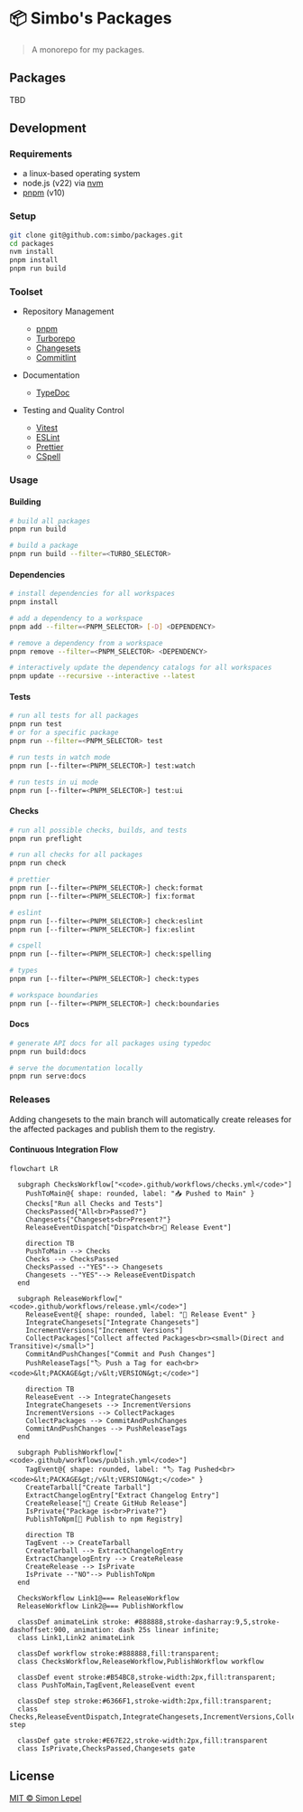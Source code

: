 # 📦 Simbo's Packages

> A monorepo for my packages.

## Packages

TBD

## Development

### Requirements

- a linux-based operating system
- node.js (v22) via [nvm](https://github.com/nvm-sh/nvm)
- [pnpm](https://pnpm.io/) (v10)

### Setup

```bash
git clone git@github.com:simbo/packages.git
cd packages
nvm install
pnpm install
pnpm run build
```

### Toolset

- Repository Management
  - [pnpm](https://pnpm.io/)
  - [Turborepo](https://turbo.build/)
  - [Changesets](https://github.com/changesets/changesets#readme)
  - [Commitlint](https://commitlint.js.org/)

- Documentation
  - [TypeDoc](https://typedoc.org/)

- Testing and Quality Control
  - [Vitest](https://vitest.dev/)
  - [ESLint](https://eslint.org/)
  - [Prettier](https://prettier.io/)
  - [CSpell](https://cspell.org/)

### Usage

#### Building

```bash
# build all packages
pnpm run build

# build a package
pnpm run build --filter=<TURBO_SELECTOR>
```

#### Dependencies

```bash
# install dependencies for all workspaces
pnpm install

# add a dependency to a workspace
pnpm add --filter=<PNPM_SELECTOR> [-D] <DEPENDENCY>

# remove a dependency from a workspace
pnpm remove --filter=<PNPM_SELECTOR> <DEPENDENCY>

# interactively update the dependency catalogs for all workspaces
pnpm update --recursive --interactive --latest
```

#### Tests

```bash
# run all tests for all packages
pnpm run test
# or for a specific package
pnpm run --filter=<PNPM_SELECTOR> test

# run tests in watch mode
pnpm run [--filter=<PNPM_SELECTOR>] test:watch

# run tests in ui mode
pnpm run [--filter=<PNPM_SELECTOR>] test:ui
```

#### Checks

```bash
# run all possible checks, builds, and tests
pnpm run preflight

# run all checks for all packages
pnpm run check

# prettier
pnpm run [--filter=<PNPM_SELECTOR>] check:format
pnpm run [--filter=<PNPM_SELECTOR>] fix:format

# eslint
pnpm run [--filter=<PNPM_SELECTOR>] check:eslint
pnpm run [--filter=<PNPM_SELECTOR>] fix:eslint

# cspell
pnpm run [--filter=<PNPM_SELECTOR>] check:spelling

# types
pnpm run [--filter=<PNPM_SELECTOR>] check:types

# workspace boundaries
pnpm run [--filter=<PNPM_SELECTOR>] check:boundaries
```

#### Docs

```bash
# generate API docs for all packages using typedoc
pnpm run build:docs

# serve the documentation locally
pnpm run serve:docs
```

### Releases

Adding changesets to the main branch will automatically create releases for the
affected packages and publish them to the registry.

#### Continuous Integration Flow

```mermaid
flowchart LR

  subgraph ChecksWorkflow["<code>.github/workflows/checks.yml</code>"]
    PushToMain@{ shape: rounded, label: "📥 Pushed to Main" }
    Checks["Run all Checks and Tests"]
    ChecksPassed{"All<br>Passed?"}
    Changesets{"Changesets<br>Present?"}
    ReleaseEventDispatch["Dispatch<br>🎉 Release Event"]

    direction TB
    PushToMain --> Checks
    Checks --> ChecksPassed
    ChecksPassed --"YES"--> Changesets
    Changesets --"YES"--> ReleaseEventDispatch
  end

  subgraph ReleaseWorkflow["<code>.github/workflows/release.yml</code>"]
    ReleaseEvent@{ shape: rounded, label: "🎉 Release Event" }
    IntegrateChangesets["Integrate Changesets"]
    IncrementVersions["Increment Versions"]
    CollectPackages["Collect affected Packages<br><small>(Direct and Transitive)</small>"]
    CommitAndPushChanges["Commit and Push Changes"]
    PushReleaseTags["🏷️ Push a Tag for each<br><code>&lt;PACKAGE&gt;/v&lt;VERSION&gt;</code>"]

    direction TB
    ReleaseEvent --> IntegrateChangesets
    IntegrateChangesets --> IncrementVersions
    IncrementVersions --> CollectPackages
    CollectPackages --> CommitAndPushChanges
    CommitAndPushChanges --> PushReleaseTags
  end

  subgraph PublishWorkflow["<code>.github/workflows/publish.yml</code>"]
    TagEvent@{ shape: rounded, label: "🏷️ Tag Pushed<br><code>&lt;PACKAGE&gt;/v&lt;VERSION&gt;</code>" }
    CreateTarball["Create Tarball"]
    ExtractChangelogEntry["Extract Changelog Entry"]
    CreateRelease["🎁 Create GitHub Release"]
    IsPrivate{"Package is<br>Private?"}
    PublishToNpm[🚀 Publish to npm Registry]

    direction TB
    TagEvent --> CreateTarball
    CreateTarball --> ExtractChangelogEntry
    ExtractChangelogEntry --> CreateRelease
    CreateRelease --> IsPrivate
    IsPrivate --"NO"--> PublishToNpm
  end

  ChecksWorkflow Link1@=== ReleaseWorkflow
  ReleaseWorkflow Link2@=== PublishWorkflow

  classDef animateLink stroke: #888888,stroke-dasharray:9,5,stroke-dashoffset:900, animation: dash 25s linear infinite;
  class Link1,Link2 animateLink

  classDef workflow stroke:#888888,fill:transparent;
  class ChecksWorkflow,ReleaseWorkflow,PublishWorkflow workflow

  classDef event stroke:#B54BC8,stroke-width:2px,fill:transparent;
  class PushToMain,TagEvent,ReleaseEvent event

  classDef step stroke:#6366F1,stroke-width:2px,fill:transparent;
  class Checks,ReleaseEventDispatch,IntegrateChangesets,IncrementVersions,CollectPackages,CommitAndPushChanges,PushReleaseTags,CreateTarball,ExtractChangelogEntry,CreateRelease,PublishToNpm step

  classDef gate stroke:#E67E22,stroke-width:2px,fill:transparent
  class IsPrivate,ChecksPassed,Changesets gate
```

## License

[MIT © Simon Lepel](http://simbo.mit-license.org/2025/)
